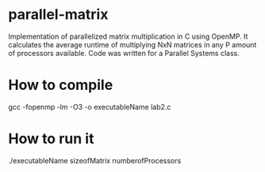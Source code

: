 # parallel-matrix
Implementation of parallelized matrix multiplication in C using OpenMP. It calculates the average runtime of multiplying NxN matrices in any P amount of processors available. Code was written for a Parallel Systems class.

# How to compile
gcc -fopenmp -lm -O3 -o executableName lab2.c

# How to run it
./executableName sizeofMatrix numberofProcessors
